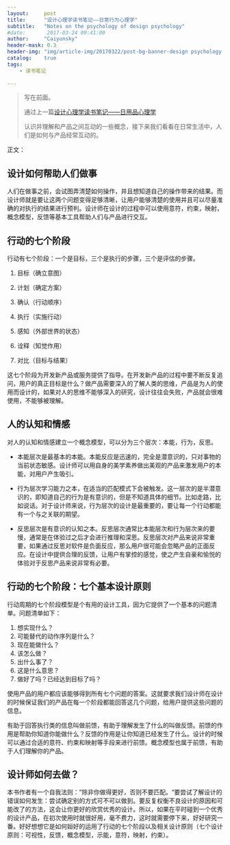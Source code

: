 ```yaml
---
layout:     post
title:      "设计心理学读书笔记——日常行为心理学"
subtitle:   "Notes on the psychology of design psychology"
#date:       2017-03-24 09:41:00
author:     "Caiyunsky"
header-mask: 0.3
header-img: "img/article-img/20170322/post-bg-banner-design psychology.jpg"
catalog:    true
tags:
    - 读书笔记
    
---
```


> 写在前面。
>
> 通过上一篇<a href="http://caiyunsky.me/2017/03/22/notes-designpsychology-1/">设计心理学读书笔记——日用品心理学</a> 
>
> 认识并理解和产品之间互动的一些概念，接下来我们看看在日常生活中，人们是如何与产品经常互动的。

正文：

## 设计如何帮助人们做事

人们在做事之前，会试图弄清楚如何操作，并且想知道自己的操作带来的结果。而设计师就是要让这两个问题变得足够清晰，让用户能够清楚的使用并且可以尽量准确的对执行的结果进行预判。设计师在设计的过程中可以使用意符，约束，映射，概念模型，反馈等基本工具帮助人们与产品进行交互。

## 行动的七个阶段

行动有七个阶段：一个是目标，三个是执行的步骤，三个是评估的步骤。

1. 目标（确立意图）

2. 计划（确定方案）

3. 确认（行动顺序）

4. 执行（实施行动）

5. 感知（外部世界的状态）

6. 诠释（知觉作用）

7. 对比（目标与结果）

这七个阶段为开发新产品或服务提供了指导。在开发新产品的过程中要不断反复追问，用户的真正目标是什么？做产品需要深入的了解人类的思维，产品是为人的使用而设计的，如果对人的思维不能够深入的研究，设计往往会失败，产品就会很难使用，不能够被理解。

## 人的认知和情感

对人的认知和情感建立一个概念模型，可以分为三个层次：本能，行为，反思。

- 本能层次是最基本的本能。本能反应是迅速的，完全是潜意识的，只对事物的当前状态敏感。设计师可以用自身的美学素养做出美观的产品来激发用户的本能，对用户产生吸引。

- 行为层次学习能力之本，在适当的匹配模式下会被触发。这一层次的是半潜意识的，即知道自己的行为是有意识的，但是不知道具体的细节。比如走路，比如说话。对于设计师来说，行为层次的设计是最重要的，要让每一个行动都能有一个与之关联的期望。

- 反思层次是有意识的认知之本。反思层次通常比本能层次和行为层次来的要慢，通常是在体验过之后才会进行推理和深思。反思层次对产品来说非常重要，如果通过反思对软件是负面反应，那么用户很可能会忽略产品的正面反应。在设计中提供合理的反馈，让用户有掌控的感觉，使之产生自豪和愉悦的体验对于反思产品来说非常有必要。<br/>

## 行动的七个阶段：七个基本设计原则

行动周期的七个阶段模型是个有用的设计工具，因为它提供了一个基本的问题清单。问题清单如下：

1. 想实现什么？
2. 可能替代的动作序列是什么？
3. 现在能做什么？
4. 该怎么做？
5. 出什么事了？
6. 这是什么意思？
7. 做好了吗？已经达到目标了吗？

使用产品的用户都应该能够得到所有七个问题的答案。这就要求我们设计师在设计的时候保证我们的产品在每一个阶段都能回答这几个问题，给用户提供这些问题的信息。<br/>

有助于回答执行类的信息叫做前馈，有助于理解发生了什么的叫做反馈。前馈的作用是帮助你知道你能做什么？反馈的作用是让你知道已经发生了什么。设计的时候可以通过合适的意符、约束和映射等手段来进行前馈。概念模型也属于前馈，有助于人们理解你的产品。

## 设计师如何去做？

本书作者有一个自我法则：”除非你做得更好，否则不要匹配。“要尝试了解设计的错误如何发生：尝试确定别的方式可不可以做到。要反复权衡不良设计的原因和可能改了的方法，这会让你更好的欣赏优秀的设计。所以，如果在平时碰到一个优秀的设计产品，在初次使用时就很好用，毫不费力，这时就需要停下来，好好研究一番。好好想想它是如何姮好的运用了行动的七个阶段以及相关设计原则（七个设计原则：可视性，反馈，概念模型，示能，意符，映射，约束）。